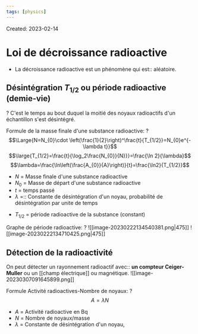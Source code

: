 ```yaml
---
tags: [physics] 
---
```

Created: 2023-02-14

# Loi de décroissance radioactive

- La décroissance radioactive est un phénomène qui est:: aléatoire.
<!--SR:!2024-03-26,139,230-->


## Désintégration $T_{1/2}$ ou période radioactive (demie-vie)
?
C'est le temps au bout duquel la moitié des noyaux radioactifs d'un échantillon s'est désintégré.
<!--SR:!2024-02-25,80,210-->

Formule de la masse finale d'une substance radioactive:
?
$$\Large{N=N_{0}\cdot \left(\frac{1}{2}\right)^\frac{t}{T_{1/2}}=N_{0}e^{-\lambda t}}$$
$$\large{T_{1/2}=\frac{t}{\log_2\frac{N_{0}}{N}}}=\frac{\ln 2}{\lambda}$$
$$\lambda=\frac{\ln\left(\frac{A_{0}}{A}\right)}{t}=\frac{\ln2}{T_{1/2}}$$
- $N$ = Masse finale d'une substance radioactive
- $N_0$ = Masse de départ d'une substance radioactive
- $t$ =  temps passé
- $\lambda$ =:: Constante de désintégration d'un noyau, probabilité de désintégration par unite de temps 
<!--SR:!2024-01-20,108,223-->
- $T_{1/2}$ = période radioactive de la substance (constant)
<!--SR:!2023-03-29,23,250-->

Graphe de période radioactive:
?
![[image-20230222134540381.png|475]]
![[image-20230222134710425.png|475]]
<!--SR:!2024-04-07,142,230-->


## Détection de la radioactivité

On peut détecter un rayonnement radioactif avec:: **un compteur Ceiger-Muller** ou un [[champ électrique]] ou magnétique.  ![[image-20230307091645899.png]]
<!--SR:!2024-03-07,72,168-->


Formule Activité radioactives-Nombre de noyaux:
?
$$A=\lambda N$$
- $A$ = Activité radioactive en Bq
- $N$ = Nombre de noyaux/masse
- $\lambda$ = Constante de désintégration d'un noyau,
<!--SR:!2024-01-28,45,203-->
